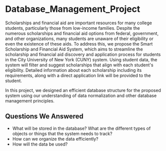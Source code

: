 # Database_Management_Project

Scholarships and financial aid are important resources for many college students, particularly those from low-income families. Despite the numerous scholarships and financial aid options from federal, government, and other organizations, many students are unaware of their eligibility or even the existence of these aids. To address this, we propose the Smart Scholarship and Financial Aid System, which aims to streamline the scholarship and financial aid discovery and application process for students in the City University of New York (CUNY) system. Using student data, the system will filter and suggest scholarships that align with each student's eligibility. Detailed information about each scholarship including its requirements, along with a direct application link will be provided to the student. 

In this project, we designed an efficient database structure for the proposed system using our understanding of data normalization and other database management principles. 



## Questions We Answered
- What will be stored in the database? What are the different types of objects or things that the system needs to track?
- How can we organize the data efficiently?
- How will the data be used?
